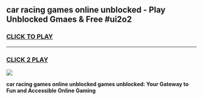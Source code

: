 
## car racing games online unblocked - Play Unblocked Gmaes & Free #ui2o2
<h3>
<a href="https://news.freeplayer.one?title=car_racing_games_online_unblocked&ref=03M">CLICK TO PLAY</a></h3>
<hr>

<h3>
<a href="https://news.freeplayer.one?title=car_racing_games_online_unblocked&ref=03M">CLICK 2 PLAY</a>
  
</h3>

<a href="https://news.freeplayer.one?title=car_racing_games_online_unblocked&ref=03M"><img src="https://clearcache.store/games.png"></a>


**car racing games online unblocked games unblocked: Your Gateway to Fun and Accessible Online Gaming**
